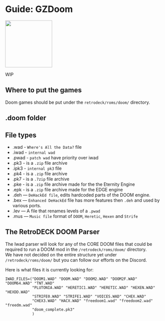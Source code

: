 # Guide: GZDoom

<img src="../../wiki_images/logos/gzdoom-logo.png" width="150">

WIP

## Where to put the games
Doom games should be put under the `retrodeck/roms/doom/` directory.

## .doom folder


## File types
- .wad - `Where's All the Data?` file
- .iwad - `internal wad`
- .pwad - `patch wad` have priority over iwad
- .pk3 - is a `.zip` file archive
- .ipk3 - `internal pk3` file
- .pk4 - is a `.zip` file archive
- .pk7 - is a `.7zip` file archive
- .pke - is a `.zip` file archive made for the the Eternity Engine
- .epk - is a `.zip` file archive made for the EDGE engine
- .deh — `DeHackEd file`, edits hardcoded parts of the DOOM engine.
- .bex — `Enhanced DeHackEd` file has more features then `.deh` and used by various ports.
- .lev — A file that renames levels of a `.pwad`
- .mus — `Music file` format of `DOOM`, `Heretic`, `Hexen` and `Strife`


## The RetroDECK DOOM Parser

The Iwad parser will look for any of the CORE DOOM files that could be required to run a DOOM mod in the `/retrodeck/roms/doom/` directory.<br>
We have not decided on the entire structure yet under `/retrodeck/roms/doom/` but you can follow our efforts on the Discord.


Here is what files it is currently looking for:

```
IWAD_FILES=("DOOM1.WAD" "DOOM.WAD" "DOOM2.WAD" "DOOM2F.WAD" "DOOM64.WAD" "TNT.WAD"
            "PLUTONIA.WAD" "HERETIC1.WAD" "HERETIC.WAD" "HEXEN.WAD" "HEXDD.WAD"
            "STRIFE0.WAD" "STRIFE1.WAD" "VOICES.WAD" "CHEX.WAD"
            "CHEX3.WAD" "HACX.WAD" "freedoom1.wad" "freedoom2.wad" "freedm.wad"
            "doom_complete.pk3"
            )
```
